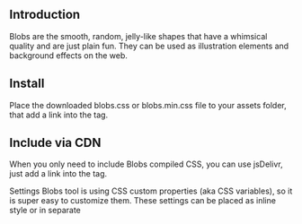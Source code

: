 ## Introduction

Blobs are the smooth, random, jelly-like shapes that have a whimsical quality and are just plain fun. They can be used as illustration elements and background effects on the web.

## Install
Place the downloaded blobs.css or blobs.min.css file to your assets folder, that add a link into the <head> tag.

<link rel="stylesheet" href="assets/css/blobs.min.css">
 
  
##  Include via CDN
When you only need to include Blobs compiled CSS, you can use jsDelivr, just add a link into the <head> tag.

<link rel="stylesheet" href="https://cdn.jsdelivr.net/gh/MadalinMariusStan/Blobs@main/dist/css/blobs.min.css">

Settings
Blobs tool is using CSS custom properties (aka CSS variables), so it is super easy to customize them. These settings can be placed as inline style or in separate <style> definition.

| Name     |Type     | Default | Description                                       |
|   ---    |   ---   | ---     |               ---                                 |
|  --px-animation-duration  |  string |   30s   |  Time of animation loop in seconds or milliseconds|
| --px-blob-amount |  int    |   2     |      Amount (size) of deformation                 |
|  --px-blob-fill  |  string |   #000  |           Fill color of blob                      |
 
## Default settings
```
<div class="px-blob">
  <svg xmlns="http://www.w3.org/2000/svg" viewBox="0 0 747.2 726.7">
    <path d="M539.8 137.6c98.3 69 183.5 124 203 198.4 19.3 74.4-27.1 168.2-93.8 245-66.8 76.8-153.8 136.6-254.2 144.9-100.6 8.2-214.7-35.1-292.7-122.5S-18.1 384.1 7.4 259.8C33 135.6 126.3 19 228.5 2.2c102.1-16.8 213.2 66.3 311.3 135.4z"></path>
  </svg>
</div>
```
 ## Customized settings
Custom settings for --px-animation-duration, --px-blob-amount and --px-blob-fill

```
 <div class="px-blob" style="--px-animation-duration: 20s; --px-blob-amount: 5; --px-blob-fill: #56cbb9;">
  <svg xmlns="http://www.w3.org/2000/svg" viewBox="0 0 747.2 726.7">
    <path d="M539.8 137.6c98.3 69 183.5 124 203 198.4 19.3 74.4-27.1 168.2-93.8 245-66.8 76.8-153.8 136.6-254.2 144.9-100.6 8.2-214.7-35.1-292.7-122.5S-18.1 384.1 7.4 259.8C33 135.6 126.3 19 228.5 2.2c102.1-16.8 213.2 66.3 311.3 135.4z"></path>
  </svg>
</div>
```
